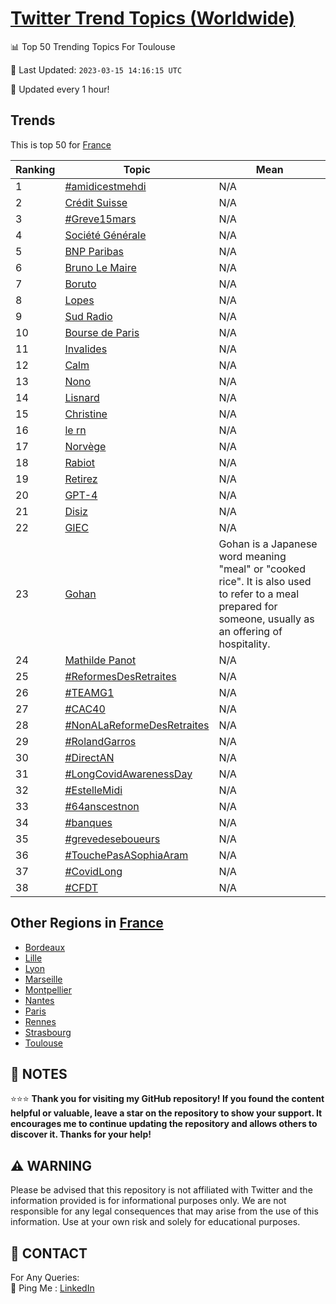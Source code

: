 [Twitter Trend Topics (Worldwide)](https://github.com/ErcinDedeoglu/Twitter-Trend-Topics)
==========


📊 Top 50 Trending Topics For Toulouse

📆 Last Updated: `2023-03-15 14:16:15 UTC`

🔧 Updated every 1 hour!


## Trends

This is top 50 for [France](</France>)

| Ranking | Topic | Mean |
| ------- | ------------ | ------------ |
| 1 | [#amidicestmehdi](http://twitter.com/search?q=%23amidicestmehdi) | N/A |
| 2 | [Crédit Suisse](http://twitter.com/search?q=Cr%c3%a9dit+Suisse) | N/A |
| 3 | [#Greve15mars](http://twitter.com/search?q=%23Greve15mars) | N/A |
| 4 | [Société Générale](http://twitter.com/search?q=Soci%c3%a9t%c3%a9+G%c3%a9n%c3%a9rale) | N/A |
| 5 | [BNP Paribas](http://twitter.com/search?q=BNP+Paribas) | N/A |
| 6 | [Bruno Le Maire](http://twitter.com/search?q=Bruno+Le+Maire) | N/A |
| 7 | [Boruto](http://twitter.com/search?q=Boruto) | N/A |
| 8 | [Lopes](http://twitter.com/search?q=Lopes) | N/A |
| 9 | [Sud Radio](http://twitter.com/search?q=Sud+Radio) | N/A |
| 10 | [Bourse de Paris](http://twitter.com/search?q=Bourse+de+Paris) | N/A |
| 11 | [Invalides](http://twitter.com/search?q=Invalides) | N/A |
| 12 | [Calm](http://twitter.com/search?q=Calm) | N/A |
| 13 | [Nono](http://twitter.com/search?q=Nono) | N/A |
| 14 | [Lisnard](http://twitter.com/search?q=Lisnard) | N/A |
| 15 | [Christine](http://twitter.com/search?q=Christine) | N/A |
| 16 | [le rn](http://twitter.com/search?q=le+rn) | N/A |
| 17 | [Norvège](http://twitter.com/search?q=Norv%c3%a8ge) | N/A |
| 18 | [Rabiot](http://twitter.com/search?q=Rabiot) | N/A |
| 19 | [Retirez](http://twitter.com/search?q=Retirez) | N/A |
| 20 | [GPT-4](http://twitter.com/search?q=GPT-4) | N/A |
| 21 | [Disiz](http://twitter.com/search?q=Disiz) | N/A |
| 22 | [GIEC](http://twitter.com/search?q=GIEC) | N/A |
| 23 | [Gohan](http://twitter.com/search?q=Gohan) | Gohan is a Japanese word meaning "meal" or "cooked rice". It is also used to refer to a meal prepared for someone, usually as an offering of hospitality. |
| 24 | [Mathilde Panot](http://twitter.com/search?q=Mathilde+Panot) | N/A |
| 25 | [#ReformesDesRetraites](http://twitter.com/search?q=%23ReformesDesRetraites) | N/A |
| 26 | [#TEAMG1](http://twitter.com/search?q=%23TEAMG1) | N/A |
| 27 | [#CAC40](http://twitter.com/search?q=%23CAC40) | N/A |
| 28 | [#NonALaReformeDesRetraites](http://twitter.com/search?q=%23NonALaReformeDesRetraites) | N/A |
| 29 | [#RolandGarros](http://twitter.com/search?q=%23RolandGarros) | N/A |
| 30 | [#DirectAN](http://twitter.com/search?q=%23DirectAN) | N/A |
| 31 | [#LongCovidAwarenessDay](http://twitter.com/search?q=%23LongCovidAwarenessDay) | N/A |
| 32 | [#EstelleMidi](http://twitter.com/search?q=%23EstelleMidi) | N/A |
| 33 | [#64anscestnon](http://twitter.com/search?q=%2364anscestnon) | N/A |
| 34 | [#banques](http://twitter.com/search?q=%23banques) | N/A |
| 35 | [#grevedeseboueurs](http://twitter.com/search?q=%23grevedeseboueurs) | N/A |
| 36 | [#TouchePasASophiaAram](http://twitter.com/search?q=%23TouchePasASophiaAram) | N/A |
| 37 | [#CovidLong](http://twitter.com/search?q=%23CovidLong) | N/A |
| 38 | [#CFDT](http://twitter.com/search?q=%23CFDT) | N/A |



## Other Regions in [France](</France>)

* [Bordeaux](</France/Bordeaux.md>)
* [Lille](</France/Lille.md>)
* [Lyon](</France/Lyon.md>)
* [Marseille](</France/Marseille.md>)
* [Montpellier](</France/Montpellier.md>)
* [Nantes](</France/Nantes.md>)
* [Paris](</France/Paris.md>)
* [Rennes](</France/Rennes.md>)
* [Strasbourg](</France/Strasbourg.md>)
* [Toulouse](</France/Toulouse.md>)



## 📝 NOTES

⭐⭐⭐ **Thank you for visiting my GitHub repository! If you found the content helpful or valuable, leave a star on the repository to show your support. It encourages me to continue updating the repository and allows others to discover it. Thanks for your help!**


## ⚠️ WARNING

Please be advised that this repository is not affiliated with Twitter and the information provided is for informational purposes only. We are not responsible for any legal consequences that may arise from the use of this information. Use at your own risk and solely for educational purposes.


## 📨 CONTACT

 For Any Queries:  
            🏓 Ping Me : [LinkedIn](https://www.linkedin.com/in/ercindedeoglu/)
